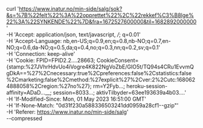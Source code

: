 curl 'https://www.inatur.no/min-side/salg/sok?&s=%7B%22felt%22%3A%22opprettet%22%2C%22rekkef%C3%B8lge%22%3A%22SYNKENDE%22%7D&fra=1672527600000&til=1682892000000' \
  -H 'Accept: application/json, text/javascript, */*; q=0.01' \
  -H 'Accept-Language: nb,en-US;q=0.9,en;q=0.8,nb-NO;q=0.7,en-NO;q=0.6,da-NO;q=0.5,da;q=0.4,no;q=0.3,nn;q=0.2,sv;q=0.1' \
  -H 'Connection: keep-alive' \
  -H 'Cookie: FPID=FPID2.2....28663; CookieConsent={stamp:%27JVhrHdvUo4iVogre4K822NgVoZbE/GIO5t/TQ94s4CRu1EvvmQgDkA==%27%2Cnecessary:true%2Cpreferences:false%2Cstatistics:false%2Cmarketing:false%2Cmethod:%27explicit%27%2Cver:2%2Cutc:1680624888058%2Cregion:%27no%27}; rm=Y2Fyb...; heroku-session-affinity=ADaD...__; session=8033...; aktivTilbyder=63ee193639a4b03....' \
  -H 'If-Modified-Since: Mon, 01 May 2023 16:51:00 GMT' \
  -H 'If-None-Match: "0d31f230a588336503241dd0959a28cf1--gzip"' \
  -H 'Referer: https://www.inatur.no/min-side/salg' \
  --compressed
